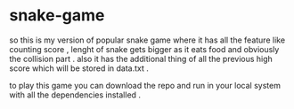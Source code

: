 # snake-game

so this is my version of popular snake game where it has all the feature like counting score , lenght of snake gets bigger as it eats food and obviously the collision part .
also it has the additional thing of all the previous high score which will be stored in data.txt .

to play this game you can download the repo and run in your local system with all the dependencies installed . 
